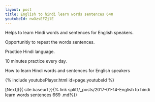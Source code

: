 ```yaml
---
layout: post
title: English to hindi learn words sentences 640 
youtubeId: nwOzsEFZjlE
---
```

 
 
Helps to learn Hindi words and sentences for English speakers.

Opportunitiy to repeat the words sentences. 

Practice Hindi language. 
 
10 minutes practice every day. 
 
How to learn Hindi words and sentences for English speakers 
 
{% include youtubePlayer.html id=page.youtubeId %}
 
 
[Next]({{ site.baseurl }}{% link  split1/_posts/2017-01-14-English to hindi learn words sentences 669 .md%})
 
